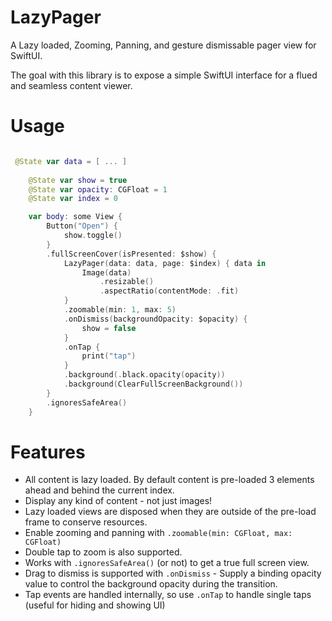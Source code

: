 # LazyPager

A Lazy loaded, Zooming, Panning, and gesture dismissable pager view for SwiftUI. 

The goal with this library is to expose a simple SwiftUI interface for a flued and seamless content viewer.


# Usage

```swift 

 @State var data = [ ... ]
    
    @State var show = true
    @State var opacity: CGFloat = 1
    @State var index = 0

    var body: some View {
        Button("Open") {
            show.toggle()
        }
        .fullScreenCover(isPresented: $show) {
            LazyPager(data: data, page: $index) { data in
                Image(data)
                    .resizable()
                    .aspectRatio(contentMode: .fit)
            }
            .zoomable(min: 1, max: 5)
            .onDismiss(backgroundOpacity: $opacity) {
                show = false
            }
            .onTap {
                print("tap")
            }
            .background(.black.opacity(opacity))
            .background(ClearFullScreenBackground())
        }
        .ignoresSafeArea()
    }
```

# Features

- All content is lazy loaded. By default content is pre-loaded 3 elements ahead and behind the current index. 
- Display any kind of content - not just images! 
- Lazy loaded views are disposed when they are outside of the pre-load frame to conserve resources. 
- Enable zooming and panning with `.zoomable(min: CGFloat, max: CGFloat)`
- Double tap to zoom is also supported.
- Works with `.ignoresSafeArea()` (or not) to get a true full screen view.
- Drag to dismiss is supported with `.onDismiss` - Supply a binding opacity value to control the background opacity during the transition. 
- Tap events are handled internally, so use `.onTap` to handle single taps (useful for hiding and showing UI)
